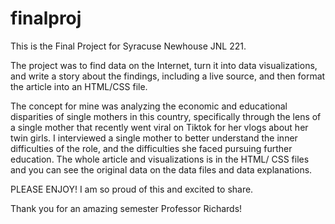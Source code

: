 # finalproj
This is the Final Project for Syracuse Newhouse JNL 221. 


The project was to find data on the Internet, turn it into data visualizations, and write a story about the findings, including a live source, and then format the article into an HTML/CSS file. 

The concept for mine was analyzing the economic and educational disparities of single mothers in this country, specifically through the lens of a single mother that recently went viral on Tiktok for her vlogs about her twin girls. I interviewed a single mother to better understand the inner difficulties of the role, and the difficulties she faced pursuing further education. The whole article and visualizations is in the HTML/ CSS files and you can see the original data on the data files and data explanations. 


PLEASE ENJOY! I am so proud of this and excited to share.

Thank you for an amazing semester Professor Richards!
